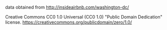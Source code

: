 data obtained from http://insideairbnb.com/washington-dc/

Creative Commons CC0 1.0 Universal (CC0 1.0) "Public Domain Dedication" license.
https://creativecommons.org/publicdomain/zero/1.0/